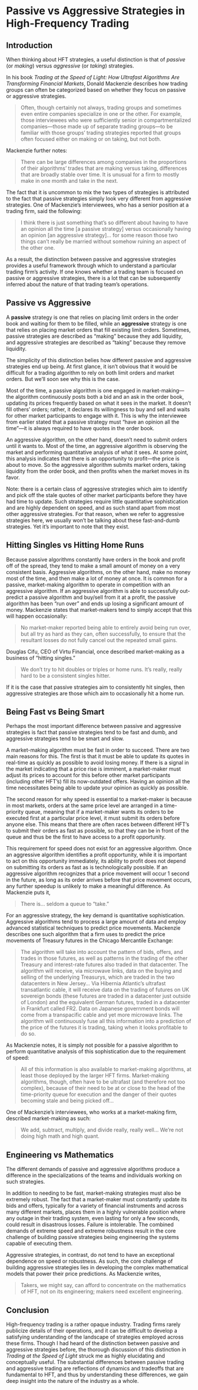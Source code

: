 # Passive vs Aggressive Strategies in High-Frequency Trading

## Introduction

When thinking about HFT strategies, a useful distinction is that of *passive* (or *making*) versus *aggressive* (or *taking*) strategies.

In his book *Trading at the Speed of Light: How Ultrafast Algorithms Are Transforming Financial Markets*, Donald Mackenzie describes how trading groups can often be categorized based on whether they focus on passive or aggressive strategies. 

> Often, though certainly not always, trading groups and sometimes even entire companies specialize in one or the other. For example, those interviewees who were sufficiently senior in compartmentalized companies—those made up of separate trading groups—to be familiar with those groups’ trading strategies reported that groups often focused either on making or on taking, but not both.
> 

Mackenzie further notes:

> There can be large differences among companies in the proportions of their algorithms’ trades that are making versus taking, differences that are broadly stable over time. It is unusual for a firm to mostly make in one month and take in the next.
> 

The fact that it is uncommon to mix the two types of strategies is attributed to the fact that passive strategies simply look very different from aggressive strategies. One of Mackenzie’s interviewees, who has a senior position at a trading firm, said the following:

> I think there is just something that’s so different about having to have an opinion all the time [a passive strategy] versus occasionally having an opinion [an aggressive strategy]… for some reason those two things can’t really be married without somehow ruining an aspect of the other one.
> 

As a result, the distinction between passive and aggressive strategies provides a useful framework through which to understand a particular trading firm’s activity. If one knows whether a trading team is focused on passive or aggressive strategies, there is a lot that can be subsequently inferred about the nature of that trading team’s operations. 

## Passive vs Aggressive

A **passive** strategy is one that relies on placing limit orders in the order book and waiting for them to be filled, while an **aggressive** strategy is one that relies on placing market orders that fill existing limit orders. Sometimes, passive strategies are described as “making” because they add liquidity, and aggressive strategies are described as “taking” because they remove liquidity. 

The simplicity of this distinction belies how different passive and aggressive strategies end up being. At first glance, it isn’t obvious that it would be difficult for a trading algorithm to rely on both limit orders and market orders. But we’ll soon see why this is the case. 

Most of the time, a passive algorithm is one engaged in market-making—the algorithm continuously posts both a bid and an ask in the order book, updating its prices frequently based on what it sees in the market. It doesn’t fill others’ orders; rather, it declares its willingness to buy and sell and waits for other market participants to engage with it. This is why the interviewee from earlier stated that a passive strategy must “have an opinion all the time”—it is always required to have quotes in the order book. 

An aggressive algorithm, on the other hand, doesn’t need to submit orders until it wants to. Most of the time, an aggressive algorithm is observing the market and performing quantitative analysis of what it sees. At some point, this analysis indicates that there is an opportunity to profit—the price is about to move. So the aggressive algorithm submits market orders, taking liquidity from the order book, and then profits when the market moves in its favor. 

Note: there is a certain class of aggressive strategies which aim to identify and pick off the stale quotes of other market participants before they have had time to update. Such strategies require little quantitative sophistication and are highly dependent on speed, and as such stand apart from most other aggressive strategies. For that reason, when we refer to aggressive strategies here, we usually won’t be talking about these fast-and-dumb strategies. Yet it’s important to note that they exist. 

## Hitting Singles vs Hitting Home Runs

Because passive algorithms constantly have orders in the book and profit off of the spread, they tend to make a small amount of money on a very consistent basis. Aggressive algorithms, on the other hand, make no money most of the time, and then make a lot of money at once. It is common for a passive, market-making algorithm to operate in competition with an aggressive algorithm. If an aggressive algorithm is able to successfully out-predict a passive algorithm and buy/sell from it at a profit, the passive algorithm has been “run over” and ends up losing a significant amount of money. Mackenzie states that market-makers tend to simply accept that this will happen occasionally:

> No market-maker reported being able to entirely avoid being run over, but all try as hard as they can, often successfully, to ensure that the resultant losses do not fully cancel out the repeated small gains.
> 

Douglas Cifu, CEO of Virtu Financial, once described market-making as a business of “hitting singles.”

> We don’t try to hit doubles or triples or home runs. It’s really, really hard to be a consistent singles hitter.
> 

If it is the case that passive strategies aim to consistently hit singles, then aggressive strategies are those which aim to occasionally hit a home run. 

## Being Fast vs Being Smart

Perhaps the most important difference between passive and aggressive strategies is fact that passive strategies tend to be fast and dumb, and aggressive strategies tend to be smart and slow. 

A market-making algorithm must be fast in order to succeed. There are two main reasons for this. The first is that it must be able to update its quotes in real-time as quickly as possible to avoid losing money. If there is a signal in the market indicating that a price rise is imminent, a market-maker must adjust its prices to account for this before other market participants (including other HFT’s) fill its now-outdated offers. Having an opinion all the time necessitates being able to update your opinion as quickly as possible. 

The second reason for why speed is essential to a market-maker is because in most markets, orders at the same price level are arranged in a time-priority queue, meaning that if a market-maker wants its orders to be executed first at a particular price level, it must submit its orders before anyone else. This means that there are often races between different HFT’s to submit their orders as fast as possible, so that they can be in front of the queue and thus be the first to have access to a profit opportunity. 

This requirement for speed does not exist for an aggressive algorithm. Once an aggressive algorithm identifies a profit opportunity, while it is important to act on this opportunity immediately, its ability to profit does not depend on submitting its orders as fast as is technologically possible. If an aggressive algorithm recognizes that a price movement will occur 1 second in the future, as long as its order arrives before that price movement occurs, any further speedup is unlikely to make a meaningful difference. As Mackenzie puts it, 

> There is… seldom a queue to “take.”
> 

For an aggressive strategy, the key demand is quantitative sophistication. Aggressive algorithms tend to process a large amount of data and employ advanced statistical techniques to predict price movements. Mackenzie describes one such algorithm that a firm uses to predict the price movements of Treasury futures in the Chicago Mercantile Exchange: 

> The algorithm will take into account the pattern of bids, offers, and trades in those futures, as well as patterns in the trading of the other Treasury and interest-rate futures also traded in that datacenter. The algorithm will receive, via microwave links, data on the buying and selling of the underlying Treasurys, which are traded in the two datacenters in New Jersey… Via Hibernia Atlantic’s ultrafast transatlantic cable, it will receive data on the trading of futures on UK sovereign bonds (these futures are traded in a datacenter just outside of London) and the equivalent German futures, traded in a datacenter in Frankfurt called FR2. Data on Japanese government bonds will come from a transpacific cable and yet more microwave links. The algorithm will continuously fuse all this information into a prediction of the price of the futures it is trading, taking when it looks profitable to do so.
> 

As  Mackenzie notes, it is simply not possible for a passive algorithm to perform quantitative analysis of this sophistication due to the requirement of speed: 

> All of this information is also available to market-making algorithms, at least those deployed by the larger HFT firms. Market-making algorithms, though, often have to be ultrafast (and therefore not too complex), because of their need to be at or close to the head of the time-priority queue for execution and the danger of their quotes becoming stale and being picked off…
> 

One of Mackenzie’s interviewees, who works at a market-making firm, described market-making as such:

> We add, subtract, multiply, and divide really, really well… We’re not doing high math and high quant.
> 

## Engineering vs Mathematics

The different demands of passive and aggressive algorithms produce a difference in the specializations of the teams and individuals working on such strategies. 

In addition to needing to be fast, market-making strategies must also be extremely robust. The fact that a market-maker must constantly update its bids and offers, typically for a variety of financial instruments and across many different markets, places them in a highly vulnerable position where any outage in their trading system, even lasting for only a few seconds, could result in disastrous losses. Failure is intolerable. The combined demands of extreme speed and extreme robustness result in the core challenge of building passive strategies being engineering the systems capable of executing them. 

Aggressive strategies, in contrast, do not tend to have an exceptional dependence on speed or robustness. As such, the core challenge of building aggressive strategies lies in developing the complex mathematical models that power their price predictions. As Mackenzie writes, 

> Takers, we might say, can afford to concentrate on the mathematics of HFT, not on its engineering; makers need excellent engineering.
> 

## Conclusion

High-frequency trading is a rather opaque industry. Trading firms rarely publicize details of their operations, and it can be difficult to develop a satisfying understanding of the landscape of strategies employed across these firms. Though I had heard of the distinction between passive and aggressive strategies before, the thorough discussion of this distinction in *Trading at the Speed of Light* struck me as highly elucidating and conceptually useful. The substantial differences between passive trading and aggressive trading are reflections of dynamics and tradeoffs that are fundamental to HFT, and thus by understanding these differences, we gain deep insight into the nature of the industry as a whole.